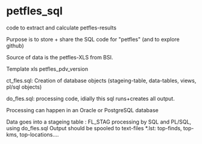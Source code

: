 # petfles_sql
code to extract and calculate petfles-results


Purpose is to store + share the SQL code for "petfles"
(and to explore github)

Source of data is the petfles-XLS from BSI.

Template xls petfles_pdv_version<n>

ct_fles.sql: Creation of database objects (stageing-table, data-tables, views, pl/sql objects)

do_fles.sql: processing code, idially this sql runs+creates all output.

Processing can happen in an Oracle or PostgreSQL database

Data goes into a stageing table : FL_STAG
processing by SQL and PL/SQL, using do_fles.sql
Output should be spooled to text-files *.lst: top-finds, top-kms, top-locations....



